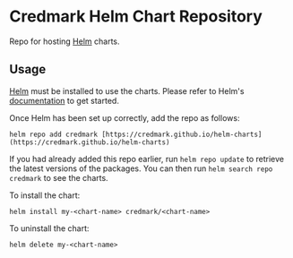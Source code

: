 # Credmark Helm Chart Repository

Repo for hosting [Helm](https://helm.sh) charts.

## Usage

[Helm](https://helm.sh) must be installed to use the charts.  Please refer to
Helm's [documentation](https://helm.sh/docs) to get started.

Once Helm has been set up correctly, add the repo as follows:

```{bash}
helm repo add credmark [https://credmark.github.io/helm-charts](https://credmark.github.io/helm-charts)
```

If you had already added this repo earlier, run `helm repo update` to retrieve
the latest versions of the packages.  You can then run `helm search repo
credmark` to see the charts.

To install the <chart-name> chart:

```{bash}
helm install my-<chart-name> credmark/<chart-name>
```

To uninstall the chart:

```{bash}
helm delete my-<chart-name>
```